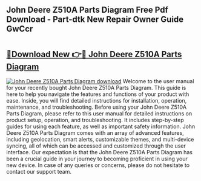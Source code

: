 ## John Deere Z510A Parts Diagram Free Pdf Download - Part-dtk New Repair Owner Guide GwCcr

# <h2><a href="http://dfr6lez.blite.top/?on=John+Deere+Z510A+Parts+Diagram">🔗Download New 👉🔴 John Deere Z510A Parts Diagram</a></h2>

[![John Deere Z510A Parts Diagram download](https://i.imgur.com/lujVjoI.png)](http://dfr6lez.blite.top/?on=John+Deere+Z510A+Parts+Diagram)
Welcome to the user manual for your recently bought John Deere Z510A Parts Diagram. This guide is here to help you navigate the features and functions of your product with ease. Inside, you will find detailed instructions for installation, operation, maintenance, and troubleshooting. Before using your John Deere Z510A Parts Diagram, please refer to this user manual for detailed instructions on product setup, operation, and troubleshooting. It includes step-by-step guides for using each feature, as well as important safety information. John Deere Z510A Parts Diagram comes with an array of advanced features, including geolocation, smart alerts, customizable themes, and multi-device syncing, all of which can be accessed and customized through the user interface. Our expectation is that the John Deere Z510A Parts Diagram has been a crucial guide in your journey to becoming proficient in using your new device. In case of any queries or concerns, please do not hesitate to contact our support team.
